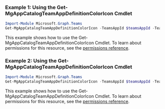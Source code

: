 ### Example 1: Using the Get-MgAppCatalogTeamAppDefinitionColorIcon Cmdlet
```powershell
Import-Module Microsoft.Graph.Teams
Get-MgAppCatalogTeamAppDefinitionColorIcon -TeamsAppId $teamsAppId -TeamsAppDefinitionId $teamsAppDefinitionId
```
This example shows how to use the Get-MgAppCatalogTeamAppDefinitionColorIcon Cmdlet.
To learn about permissions for this resource, see the [permissions reference](/graph/permissions-reference).
### Example 2: Using the Get-MgAppCatalogTeamAppDefinitionColorIcon Cmdlet
```powershell
Import-Module Microsoft.Graph.Teams
Get-MgAppCatalogTeamAppDefinitionColorIcon -TeamsAppId $teamsAppId -TeamsAppDefinitionId $teamsAppDefinitionId
```
This example shows how to use the Get-MgAppCatalogTeamAppDefinitionColorIcon Cmdlet.
To learn about permissions for this resource, see the [permissions reference](/graph/permissions-reference).
